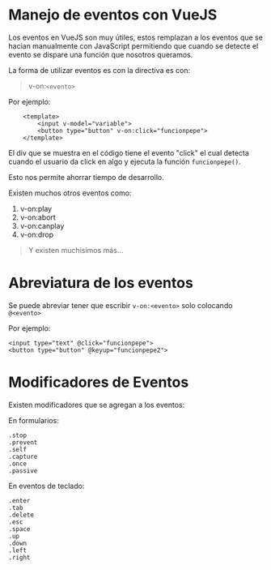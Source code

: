 # Manejo de eventos con VueJS

Los eventos en VueJS son muy útiles, estos remplazan a los eventos que se hacian manualmente con JavaScript
permitiendo que cuando se detecte el evento se dispare una función que nosotros queramos.

La forma de utilizar eventos es con la directiva es con:
> v-on:`<evento>`

Por ejemplo:

```vuejs
    <template>
        <input v-model="variable">
        <button type="button" v-on:click="funcionpepe">
    </template>
```

El div que se muestra en el código tiene el evento "click" el cual detecta cuando el usuario da click en algo y ejecuta la función `funcionpepe()`.

Esto nos permite ahorrar tiempo de desarrollo.

Existen muchos otros eventos como:
1. v-on:play
2. v-on:abort
3. v-on:canplay
4. v-on:drop
> Y existen muchisimos más...

# Abreviatura de los eventos

Se puede abreviar tener que escribir `v-on:<evento>` solo colocando `@<evento>`

Por ejemplo:

```vuejs
<input type="text" @click="funcionpepe">
<button type="button" @keyup="funcionpepe2">
```

# Modificadores de Eventos

Existen modificadores que se agregan a los eventos:

En formularios:
```
.stop
.prevent
.self
.capture
.once
.passive

```

En eventos de teclado:
```
.enter
.tab
.delete
.esc
.space
.up
.down
.left
.right
```
